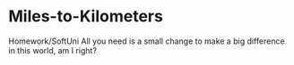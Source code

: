 # Miles-to-Kilometers
Homework/SoftUni
All you need is a small change to make a big difference in this world, am I right? 
